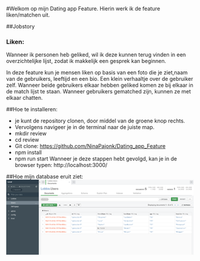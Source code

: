 #Welkom op mijn Dating app Feature.
Hierin werk ik de feature liken/matchen uit.

##Jobstory
### Liken:
Wanneer ik personen heb geliked, wil ik deze kunnen terug vinden in een overzichtelijke lijst, zodat ik makkelijk een gesprek kan beginnen.

In deze feature kun je mensen liken op basis van een foto die je ziet,naam van de gebruikers, leeftijd en een bio. Een klein verhaaltje over de gebruiker zelf.
Wanneer beide gebruikers elkaar hebben geliked komen ze bij elkaar in de match lijst te staan. 
Wanneer gebruikers gematched zijn, kunnen ze met elkaar chatten. 

##Hoe te installeren:
- je kunt de repository clonen, door middel van de groene knop rechts.
- Vervolgens navigeer je in de terminal naar de juiste map.
- mkdir review
- cd review
- Git clone: https://github.com/NinaPajonk/Dating_app_Feature
- npm install
- npm run start
Wanneer je deze stappen hebt gevolgd, kan je in de browser typen: http://localhost:3000/

##Hoe mijn database eruit ziet:
![Database](https://github.com/NinaPajonk/Dating_app_Feature/blob/master/Doc/Images/Database.png)
